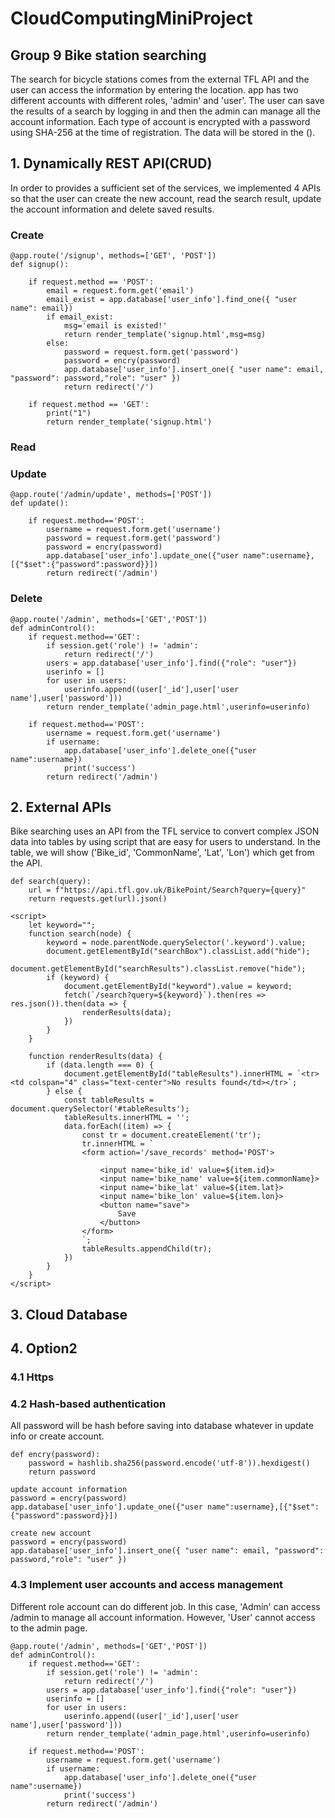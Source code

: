 # CloudComputingMiniProject

## Group 9 Bike station searching

The search for bicycle stations comes from the external TFL API and the user can access the information by entering the location. 
app has two different accounts with different roles, 'admin' and 'user'. The user can save the results of a search by logging in and then the admin can manage all the account information.
Each type of account is encrypted with a password using SHA-256 at the time of registration. The data will be stored in the ().

## 1. Dynamically REST API(CRUD)

In order to provides a sufficient set of the services, we implemented 4 APIs 
so that the user can create the new account, read the search result, 
update the account information and delete saved results.

### Create
```
@app.route('/signup', methods=['GET', 'POST'])
def signup():

	if request.method == 'POST':
		email = request.form.get('email')
		email_exist = app.database['user_info'].find_one({ "user name": email})
		if email_exist:
			msg='email is existed!'
			return render_template('signup.html',msg=msg)
		else:
			password = request.form.get('password')
			password = encry(password)
			app.database['user_info'].insert_one({ "user name": email, "password": password,"role": "user" })
			return redirect('/')

	if request.method == 'GET':
		print("1")
		return render_template('signup.html')
```
### Read


### Update
```
@app.route('/admin/update', methods=['POST'])
def update():

	if request.method=='POST':
		username = request.form.get('username')
		password = request.form.get('password')
		password = encry(password)
		app.database['user_info'].update_one({"user name":username},[{"$set":{"password":password}}])
		return redirect('/admin')
```
### Delete
```
@app.route('/admin', methods=['GET','POST'])
def adminControl():
	if request.method=='GET':
		if session.get('role') != 'admin':
			return redirect('/')
		users = app.database['user_info'].find({"role": "user"})
		userinfo = []
		for user in users:			
			userinfo.append((user['_id'],user['user name'],user['password']))
		return render_template('admin_page.html',userinfo=userinfo)

	if request.method=='POST':
		username = request.form.get('username')
		if username:
			app.database['user_info'].delete_one({"user name":username})
			print('success')
		return redirect('/admin')
```
## 2. External APIs

Bike searching uses an API from the TFL service to convert complex JSON data into tables by using script that are easy for users to understand. 
In the table, we will show ('Bike_id', 'CommonName', 'Lat', 'Lon') which get from the API. 
```
def search(query):
    url = f"https://api.tfl.gov.uk/BikePoint/Search?query={query}"
    return requests.get(url).json()

<script>
    let keyword="";
    function search(node) {
        keyword = node.parentNode.querySelector('.keyword').value;
        document.getElementById("searchBox").classList.add("hide");
        document.getElementById("searchResults").classList.remove("hide");
        if (keyword) {
            document.getElementById("keyword").value = keyword;
            fetch(`/search?query=${keyword}`).then(res => res.json()).then(data => {
                renderResults(data);
            })
        }
    }

    function renderResults(data) {
        if (data.length === 0) {
            document.getElementById("tableResults").innerHTML = `<tr><td colspan="4" class="text-center">No results found</td></tr>`;
        } else {
            const tableResults = document.querySelector('#tableResults');
            tableResults.innerHTML = '';
            data.forEach((item) => {
                const tr = document.createElement('tr');
                tr.innerHTML = `
                <form action='/save_records' method='POST'>
                    
                    <input name='bike_id' value=${item.id}>
                    <input name='bike_name' value=${item.commonName}>
                    <input name='bike_lat' value=${item.lat}>
                    <input name='bike_lon' value=${item.lon}>
                    <button name="save">
                        Save
                    </button>
                </form>
                `;
                tableResults.appendChild(tr);
            })
        }
    }
</script>
```





## 3. Cloud Database

## 4. Option2

### 4.1 Https

### 4.2 Hash-based authentication

All password will be hash before saving into database whatever in update info or create account.

```
def encry(password):
    password = hashlib.sha256(password.encode('utf-8')).hexdigest()
    return password

update account information
password = encry(password)
app.database['user_info'].update_one({"user name":username},[{"$set":{"password":password}}])

create new account
password = encry(password)
app.database['user_info'].insert_one({ "user name": email, "password": password,"role": "user" })
```




### 4.3 Implement user accounts and access management

Different role account can do different job. In this case, 'Admin' can access /admin to manage all account information. However, 'User' cannot access to the admin page.
```
@app.route('/admin', methods=['GET','POST'])
def adminControl():
	if request.method=='GET':
		if session.get('role') != 'admin':
			return redirect('/')
		users = app.database['user_info'].find({"role": "user"})
		userinfo = []
		for user in users:			
			userinfo.append((user['_id'],user['user name'],user['password']))
		return render_template('admin_page.html',userinfo=userinfo)

	if request.method=='POST':
		username = request.form.get('username')
		if username:
			app.database['user_info'].delete_one({"user name":username})
			print('success')
		return redirect('/admin')
```







